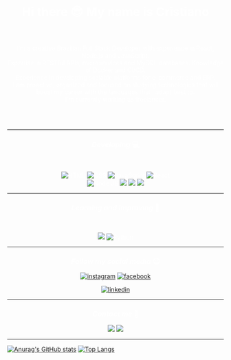 <span style="color:white" style="background-color:black">

# <p align=center>Hi there 😎   My name is **Cristiano**</p>
<br>
<p align=center>I'm a creative Brazilian Full Stack Developer with experience in React, Node.js and JavaScript. <br>
Expertise in RESTful APIs, microservices and MySQL databases. Knowledge of Docker and CI/CD. <br>
Experience in developing scalable platforms for e-commerce and ERP.<br>
I am proactive, organized and focused on studying technologies that will boost my career with the languages ​​that I adapt best to.<br>
I'm currently working as freelancer. </p>
<br>
<br>
<hr>



### <p align=center> *Developing* 💻</p>
<br>
<p align=center>
<img src="https://img.shields.io/badge/HTML5-E34F26?style=for-the-badge&logo=html5&logoColor=white" alt="HTML" />
<img src="https://img.shields.io/badge/CSS3-1572B6?style=for-the-badge&logo=css3&logoColor=white" alt="CSS" />
<img src="https://img.shields.io/badge/JavaScript-DCDCDC?style=for-the-badge&logo=javascript&logoColor=F7DF1E" alt="JavaScript" />
<img src="https://img.shields.io/badge/React-20232A?style=for-the-badge&logo=react&logoColor=61DAFB" alt="React" />
<br>
<img src="https://img.shields.io/badge/Node.js-43853D?style=for-the-badge&logo=node.js&logoColor=white" alt="Node.JS" />
<img src="https://img.shields.io/badge/MySQL-030303?style=for-the-badge&logo=mysql&logoColor=61DAFB"%20alt="MySQL" />
<img src="https://img.shields.io/badge/PostgreSQL-008080?style=for-the-badge&logo=postgresql&logoColor=white"%20alt="PostgreSQL" />
<img src="https://img.shields.io/badge/MongoDB-58735b?style=for-the-badge&logo=mongodb&logoColor=lightgreen alt="MongoDB" />
</p>

<hr>

### <p align=center> *Learning and Improving* 📖</p>
<br>
<p align=center>
<img src="https://img.shields.io/badge/TypeScript-green?style=for-the-badge&logo=typescript&logoColor=3178C6"%20alt="TypeScript" />
<img src="https://img.shields.io/badge/Python-14354C?style=for-the-badge&logo=python&logoColor=white" alt="Python" /></p>
<hr>

### <p align=center> *Follow my social media* 😉 </p>
<p align=center><a href="https://www.instagram.com/cris.gustavogs/"><img src="https://img.shields.io/badge/Instagram-E4405F?style=for-the-badge&logo=instagram&logoColor=white" alt="instagram"></a>
<a href="https://www.facebook.com/cristianogustavo.gomesdasilva"><img src="https://img.shields.io/badge/Facebook-1877F2?style=for-the-badge&logo=facebook&logoColor=white" alt="facebook"></a></p>
<p align=center><a href="https://www.linkedin.com/in/crisgustavogs/"><img src="https://img.shields.io/badge/LinkedIn-09009B?style=for-the-badge&logo=inspire&logoColor=white" alt="linkedin"></a>
<hr>

### <p align=center> *Contact me* 📱 </p>
<p align=center>
<a href="https://wa.me/5544999373916/?text=Hey! Found you on GitHub"><img src="https://img.shields.io/badge/WhatsApp-25D366?style=for-the-badge&logo=whatsapp&logoColor=white" alt"whatsapp" /></a>
<a href="mailto:cris.gustavogs@gmail.com"><img src="https://img.shields.io/badge/Gmail-D14836?style=for-the-badge&logo=gmail&logoColor=white" alt"gmail" /></a></p>
<hr>

[![Anurag's GitHub stats](https://github-readme-stats.vercel.app/api?username=crisgustavo&show_icons=true&theme=dark)](https://github.com/crisgustavo/github-readme-stats)
[![Top Langs](https://github-readme-stats.vercel.app/api/top-langs/?username=crisgustavo&show_icons=true&theme=dark)](https://github.com/anuraghazra/github-readme-stats)


</span>

<!--
**crisgustavo/crisgustavo** is a ✨ _special_ ✨ repository because its `README.md` (this file) appears on your GitHub profile.

Here are some ideas to get you started:

- 🔭 I’m currently working on ...
- 🌱 I’m currently learning ...
- 👯 I’m looking to collaborate on ...
- 🤔 I’m looking for help with ...
- 💬 Ask me about ...
- 📫 How to reach me: ...
- 😄 Pronouns: ...
- ⚡ Fun fact: ...
-->

